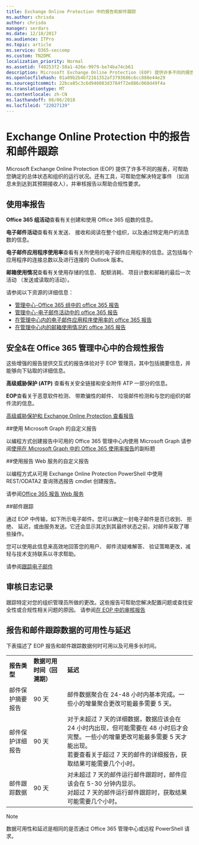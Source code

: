 ```yaml
---
title: Exchange Online Protection 中的报告和邮件跟踪
ms.author: chrisda
author: chrisda
manager: serdars
ms.date: 12/18/2017
ms.audience: ITPro
ms.topic: article
ms.service: O365-seccomp
ms.custom: TN2DMC
localization_priority: Normal
ms.assetid: f40253f2-50a1-426e-9979-be74ba74cb61
description: Microsoft Exchange Online Protection (EOP) 提供许多不同的报告，可帮助您确定组织的总体状态和运行状况。此外，还提供可帮助您解决特定事件（例如邮件没有到达目标收件人）的工具，以及协助满足合规性要求的审核报告。下表描述了 EOP 管理员可用的报告和故障排除工具。
ms.openlocfilehash: 01a09b2b4b72161352af3793686c6cc888e44e29
ms.sourcegitcommit: 22bca85c3c6d946083d3784f72e886c068d49f4a
ms.translationtype: MT
ms.contentlocale: zh-CN
ms.lasthandoff: 08/06/2018
ms.locfileid: "22027139"
---
```

# <a name="reporting-and-message-trace-in-exchange-online-protection"></a>Exchange Online Protection 中的报告和邮件跟踪

Microsoft Exchange Online Protection (EOP) 提供了许多不同的报表，可帮助您确定的总体状态和组织的运行状况。还有工具，可帮助您解决特定事件 （如消息未到达到其预期接收人），并审核报告以帮助合规性要求。 

## <a name="usage-reports"></a>使用率报告

**Office 365 组活动**查看有关创建和使用 Office 365 组数的信息。  

**电子邮件活动**查看有关发送、 接收和阅读在整个组织，以及通过特定用户的消息数的信息。  

**电子邮件应用程序使用率**查看有关所使用的电子邮件应用程序的信息。这包括每个应用程序的连接总数以及进行连接的 Outlook 版本。  

**邮箱使用情况**查看有关使用存储的信息、 配额消耗、 项目计数和邮箱的最后一次活动 （发送或读取的活动）。

请参阅以下资源的详细信息：

- [管理中心-Office 365 组中的 office 365 报告](https://go.microsoft.com/fwlink/p/?linkid=861610) 
- [管理中心-电子邮件活动中的 office 365 报告](https://go.microsoft.com/fwlink/p/?linkid=859706) 
- [在管理中心内的电子邮件应用程序使用率的 office 365 报告](https://go.microsoft.com/fwlink/p/?linkid=859707)
- [在管理中心内的邮箱使用情况的 office 365 报告](https://go.microsoft.com/fwlink/p/?linkid=859708)

## <a name="security-amp-compliance-reports-in-the-office-365-admin-center"></a>安全&amp;在 Office 365 管理中心中的合规性报告

这些增强的报告提供交互式的报告体验对于 EOP 管理员，其中包括摘要信息，并能够向下钻取的详细信息。  

**高级威胁保护 (ATP)** 查看有关安全链接和安全附件 ATP 一部分的信息。  

**EOP**查看关于恶意软件检测、 带欺骗性的邮件、 垃圾邮件检测和与您的组织的邮件流的信息。  

[高级威胁保护和 Exchange Online Protection 查看报告](https://go.microsoft.com/fwlink/p/?linkid=852409) 

##<a name="custom-reports-using-microsoft-graph"></a>使用 Microsoft Graph 的自定义报告

以编程方式创建报告中可用的 Office 365 管理中心内使用 Microsoft Graph 请参阅[使用在 Microsoft Graph 中的 Office 365 使用率报告](https://go.microsoft.com/fwlink/p/?linkid=865135)的副标题 

##<a name="custom-reports-using-reporting-web-services"></a>使用报告 Web 服务的自定义报告

以编程方式从可用 Exchange Online Protection PowerShell 中使用 REST/ODATA2 查询筛选报告 cmdlet 创建报告。

请参阅[Office 365 报告 Web 服务](https://go.microsoft.com/fwlink/p/?LinkId=279926) 

##<a name="message-trace"></a>邮件跟踪

通过 EOP 中传输，如下所示电子邮件。您可以确定一封电子邮件是否已收到、 拒绝、 延迟，或由服务发送。它还会显示其达到其最终状态之前，对邮件采取了哪些操作。  

您可以使用此信息来高效地回答您的用户、 邮件流疑难解答、 验证策略更改，减轻与技术支持联系以寻求帮助。  

请参阅[跟踪电子邮件](http://technet.microsoft.com/library/0c83cde6-5b09-4106-8587-c200cdc59094.aspx) 

## <a name="audit-logging"></a>审核日志记录

跟踪特定对您的组织管理员所做的更改。这些报告可帮助您解决配置问题或查找安全性或合规性相关问题的原因。 请参阅[在 EOP 中的审核报告](auditing-reports-in-eop.md) 


## <a name="reporting-and-message-trace-data-availability-and-latency"></a>报告和邮件跟踪数据的可用性与延迟

下表描述了 EOP 报告和邮件跟踪数据何时可用以及可用多长时间。
  
||||
|:-----|:-----|:-----|
|**报告类型** <br/> |**数据可用时间（回溯期）** <br/> |**延迟** <br/> |
|邮件保护摘要报告  <br/> |90 天  <br/> |邮件数据聚合在 24-48 小时内基本完成。一些小的增量聚合更改可能最多需要 5 天。  <br/> |
|邮件保护详细报告  <br/> |90 天  <br/> |对于未超过 7 天的详细数据，数据应该会在 24 小时内出现，但可能需要在 48 小时后才会完整。一些小的增量更改可能最多需要 5 天才能出现。  <br/> 若要查看关于超过 7 天的邮件的详细报告，获取结果可能需要几个小时。  <br/> |
|邮件跟踪数据  <br/> |90 天  <br/> |对未超过 7 天的邮件运行邮件跟踪时，邮件应该会在 5-30 分钟内显示。  <br/> 对超过 7 天的邮件运行邮件跟踪时，获取结果可能需要几个小时。  <br/> |
   
> [!NOTE]
> 数据可用性和延迟是相同的是否通过 Office 365 管理中心或远程 PowerShell 请求。 
  


